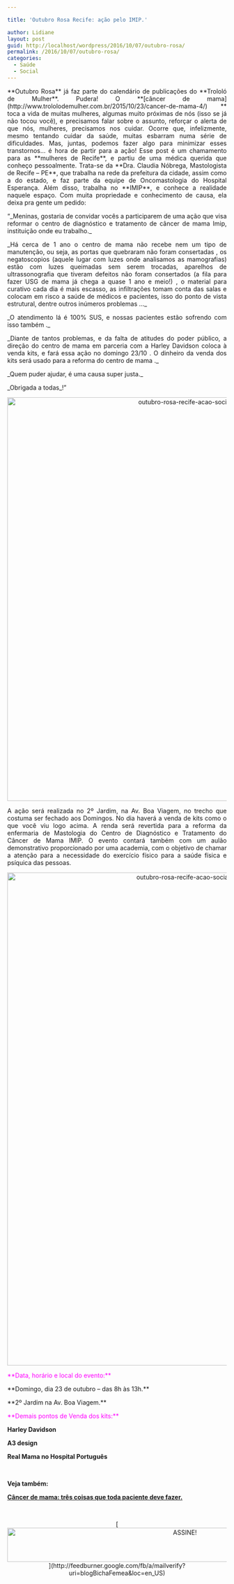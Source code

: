 ```yaml
---

title: 'Outubro Rosa Recife: ação pelo IMIP.'

author: Lidiane
layout: post
guid: http://localhost/wordpress/2016/10/07/outubro-rosa/
permalink: /2016/10/07/outubro-rosa/
categories:
  - Saúde
  - Social
---
```

<p align="justify">
  **Outubro Rosa** já faz parte do calendário de publicações do **Trololó de Mulher**. Pudera! O **[câncer de mama](http://www.trololodemulher.com.br/2015/10/23/cancer-de-mama-4/) ** toca a vida de muitas mulheres, algumas muito próximas de nós (isso se já não tocou você), e precisamos falar sobre o assunto, reforçar o alerta de que nós, mulheres, precisamos nos cuidar. Ocorre que, infelizmente, mesmo tentando cuidar da saúde, muitas esbarram numa série de dificuldades. Mas, juntas, podemos fazer algo para minimizar esses transtornos… é hora de partir para a ação! Esse post é um chamamento para as **mulheres de Recife**, e partiu de uma médica querida que conheço pessoalmente. Trata-se da **Dra. Claudia Nóbrega, Mastologista de Recife &#8211; PE**, que trabalha na rede da prefeitura da cidade, assim como a do estado, e faz parte da equipe de Oncomastologia do Hospital Esperança. Além disso, trabalha no **IMIP**, e conhece a realidade naquele espaço. Com muita propriedade e conhecimento de causa, ela deixa pra gente um pedido:
</p>

<p align="justify">
  “_Meninas, gostaria de convidar vocês a participarem de uma ação que visa reformar o centro de diagnóstico e tratamento de câncer de mama Imip, instituição onde eu trabalho._
</p>

<p align="justify">
  _Há cerca de 1 ano o centro de mama não recebe nem um tipo de manutenção, ou seja, as portas que quebraram não foram consertadas , os negatoscopios (aquele lugar com luzes onde analisamos as mamografias) estão com luzes queimadas sem serem trocadas, aparelhos de ultrassonografia que tiveram defeitos não foram consertados (a fila para fazer USG de mama já chega a quase 1 ano e meio!) , o material para curativo cada dia é mais escasso, as infiltrações tomam conta das salas e colocam em risco a saúde de médicos e pacientes, isso do ponto de vista estrutural, dentre outros inúmeros problemas &#8230;_
</p>

<p align="justify">
  _O atendimento lá é 100% SUS, e nossas pacientes estão sofrendo com isso também ._
</p>

<p align="justify">
  _Diante de tantos problemas, e da falta de atitudes do poder público, a direção do centro de mama em parceria com a Harley Davidson coloca à venda kits, e fará essa ação no domingo 23/10 . O dinheiro da venda dos kits será usado para a reforma do centro de mama ._
</p>

<p align="justify">
  _Quem puder ajudar, é uma causa super justa._
</p>

<p align="justify">
  _Obrigada a todas_!”
</p>

<p align="center">
  <img class="alignnone size-full wp-image-13068" src="http://www.trololodemulher.com.br/blog/wp-content/uploads/2016/10/OUTUBRO-ROSA-RECIFE-ACAO-SOCIAL.jpg" alt="outubro-rosa-recife-acao-social" width="800" height="925" />
</p>

<p align="justify">
  A ação será realizada no 2º Jardim, na Av. Boa Viagem, no trecho que costuma ser fechado aos Domingos. No dia haverá a venda de kits como o que você viu logo acima. A renda será revertida para a reforma da enfermaria de Mastologia do Centro de Diagnóstico e Tratamento do Câncer de Mama IMIP. O evento contará também com um aulão demonstrativo proporcionado por uma academia, com o objetivo de chamar a atenção para a necessidade do exercício físico para a saúde física e psíquica das pessoas.
</p>

<p align="center">
  <img class="alignnone size-full wp-image-13069" src="http://www.trololodemulher.com.br/blog/wp-content/uploads/2016/10/OUTUBRO-ROSA-RECIFE-ACAO-SOCIAL2.jpg" alt="outubro-rosa-recife-acao-social2" width="800" height="1130" />
</p>

<p align="justify">
  <span style="color: #ff00ff;">**Data, horário e local do evento:**</span>
</p>

<p align="justify">
  **Domingo, dia 23 de outubro &#8211; das 8h às 13h.**
</p>

<p align="justify">
  **2º Jardim na Av. Boa Viagem.**
</p>

<p align="justify">
  <span style="color: #ff00ff;">**Demais pontos de Venda dos kits:**</span>
</p>

**Harley Davidson**

**A3 design**

**Real Mama no Hospital Português**

&nbsp;

**Veja também:**

[**Câncer de mama: três coisas que toda paciente deve fazer.**](http://www.trololodemulher.com.br/2015/10/23/cancer-de-mama-4/) 

&nbsp;

<p align="center">
  [<img class="alignnone size-full wp-image-10439" src="http://www.trololodemulher.com.br/blog/wp-content/uploads/2014/09/ASSINE.png" alt="ASSINE!" width="800" height="78" />](http://feedburner.google.com/fb/a/mailverify?uri=blogBichaFemea&loc=en_US) 
</p>

&nbsp;

&nbsp;